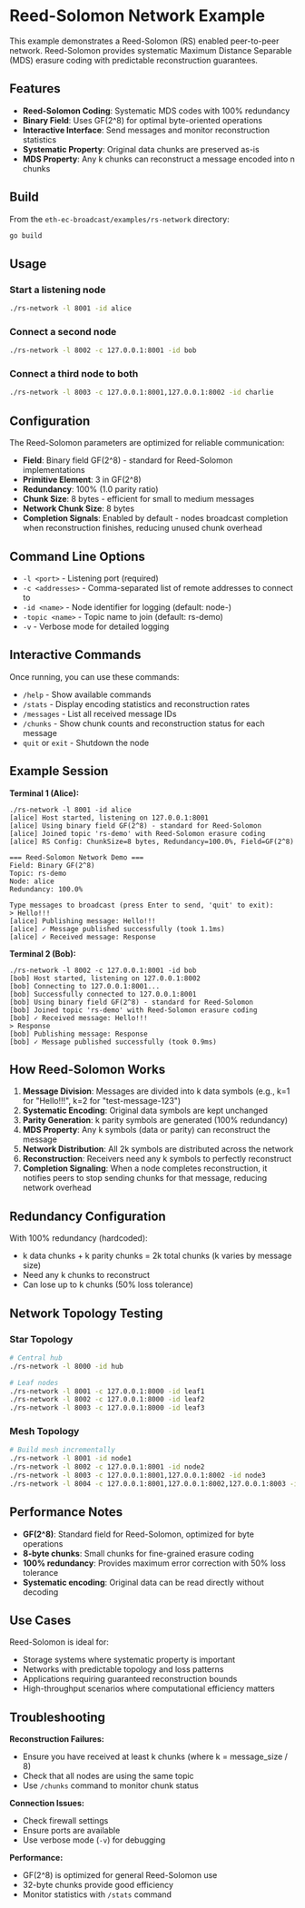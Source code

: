 # Reed-Solomon Network Example

This example demonstrates a Reed-Solomon (RS) enabled peer-to-peer network. Reed-Solomon provides systematic Maximum Distance Separable (MDS) erasure coding with predictable reconstruction guarantees.

## Features

- **Reed-Solomon Coding**: Systematic MDS codes with 100% redundancy
- **Binary Field**: Uses GF(2^8) for optimal byte-oriented operations
- **Interactive Interface**: Send messages and monitor reconstruction statistics
- **Systematic Property**: Original data chunks are preserved as-is
- **MDS Property**: Any k chunks can reconstruct a message encoded into n chunks

## Build

From the `eth-ec-broadcast/examples/rs-network` directory:

```bash
go build
```

## Usage

### Start a listening node
```bash
./rs-network -l 8001 -id alice
```

### Connect a second node
```bash
./rs-network -l 8002 -c 127.0.0.1:8001 -id bob
```

### Connect a third node to both
```bash
./rs-network -l 8003 -c 127.0.0.1:8001,127.0.0.1:8002 -id charlie
```

## Configuration

The Reed-Solomon parameters are optimized for reliable communication:

- **Field**: Binary field GF(2^8) - standard for Reed-Solomon implementations
- **Primitive Element**: 3 in GF(2^8)
- **Redundancy**: 100% (1.0 parity ratio)
- **Chunk Size**: 8 bytes - efficient for small to medium messages
- **Network Chunk Size**: 8 bytes
- **Completion Signals**: Enabled by default - nodes broadcast completion when reconstruction finishes, reducing unused chunk overhead

## Command Line Options

- `-l <port>` - Listening port (required)
- `-c <addresses>` - Comma-separated list of remote addresses to connect to
- `-id <name>` - Node identifier for logging (default: node-<port>)
- `-topic <name>` - Topic name to join (default: rs-demo)
- `-v` - Verbose mode for detailed logging

## Interactive Commands

Once running, you can use these commands:

- `/help` - Show available commands
- `/stats` - Display encoding statistics and reconstruction rates
- `/messages` - List all received message IDs
- `/chunks` - Show chunk counts and reconstruction status for each message
- `quit` or `exit` - Shutdown the node

## Example Session

**Terminal 1 (Alice):**
```
./rs-network -l 8001 -id alice
[alice] Host started, listening on 127.0.0.1:8001
[alice] Using binary field GF(2^8) - standard for Reed-Solomon
[alice] Joined topic 'rs-demo' with Reed-Solomon erasure coding
[alice] RS Config: ChunkSize=8 bytes, Redundancy=100.0%, Field=GF(2^8)

=== Reed-Solomon Network Demo ===
Field: Binary GF(2^8)
Topic: rs-demo
Node: alice
Redundancy: 100.0%

Type messages to broadcast (press Enter to send, 'quit' to exit):
> Hello!!!
[alice] Publishing message: Hello!!!
[alice] ✓ Message published successfully (took 1.1ms)
[alice] ✓ Received message: Response
```

**Terminal 2 (Bob):**
```
./rs-network -l 8002 -c 127.0.0.1:8001 -id bob
[bob] Host started, listening on 127.0.0.1:8002
[bob] Connecting to 127.0.0.1:8001...
[bob] Successfully connected to 127.0.0.1:8001
[bob] Using binary field GF(2^8) - standard for Reed-Solomon
[bob] Joined topic 'rs-demo' with Reed-Solomon erasure coding
[bob] ✓ Received message: Hello!!!
> Response
[bob] Publishing message: Response
[bob] ✓ Message published successfully (took 0.9ms)
```

## How Reed-Solomon Works

1. **Message Division**: Messages are divided into k data symbols (e.g., k=1 for "Hello!!!", k=2 for "test-message-123")
2. **Systematic Encoding**: Original data symbols are kept unchanged
3. **Parity Generation**: k parity symbols are generated (100% redundancy)
4. **MDS Property**: Any k symbols (data or parity) can reconstruct the message
5. **Network Distribution**: All 2k symbols are distributed across the network
6. **Reconstruction**: Receivers need any k symbols to perfectly reconstruct
7. **Completion Signaling**: When a node completes reconstruction, it notifies peers to stop sending chunks for that message, reducing network overhead

## Redundancy Configuration

With 100% redundancy (hardcoded):
- k data chunks + k parity chunks = 2k total chunks (k varies by message size)
- Need any k chunks to reconstruct
- Can lose up to k chunks (50% loss tolerance)

## Network Topology Testing

### Star Topology
```bash
# Central hub
./rs-network -l 8000 -id hub

# Leaf nodes
./rs-network -l 8001 -c 127.0.0.1:8000 -id leaf1
./rs-network -l 8002 -c 127.0.0.1:8000 -id leaf2
./rs-network -l 8003 -c 127.0.0.1:8000 -id leaf3
```

### Mesh Topology
```bash
# Build mesh incrementally
./rs-network -l 8001 -id node1
./rs-network -l 8002 -c 127.0.0.1:8001 -id node2
./rs-network -l 8003 -c 127.0.0.1:8001,127.0.0.1:8002 -id node3
./rs-network -l 8004 -c 127.0.0.1:8001,127.0.0.1:8002,127.0.0.1:8003 -id node4
```

## Performance Notes

- **GF(2^8)**: Standard field for Reed-Solomon, optimized for byte operations
- **8-byte chunks**: Small chunks for fine-grained erasure coding
- **100% redundancy**: Provides maximum error correction with 50% loss tolerance
- **Systematic encoding**: Original data can be read directly without decoding

## Use Cases

Reed-Solomon is ideal for:
- Storage systems where systematic property is important
- Networks with predictable topology and loss patterns
- Applications requiring guaranteed reconstruction bounds
- High-throughput scenarios where computational efficiency matters

## Troubleshooting

**Reconstruction Failures:**
- Ensure you have received at least k chunks (where k = message_size / 8)
- Check that all nodes are using the same topic
- Use `/chunks` command to monitor chunk status

**Connection Issues:**
- Check firewall settings
- Ensure ports are available
- Use verbose mode (`-v`) for debugging

**Performance:**
- GF(2^8) is optimized for general Reed-Solomon use
- 32-byte chunks provide good efficiency
- Monitor statistics with `/stats` command
